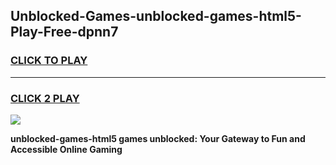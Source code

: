 
## Unblocked-Games-unblocked-games-html5-Play-Free-dpnn7
<h3>
<a href="https://premium76.site?title=unblocked-games-html5&ref=18A">CLICK TO PLAY</a></h3>
<hr>

<h3>
<a href="https://premium76.site?title=unblocked-games-html5&ref=18A">CLICK 2 PLAY</a>
  
</h3>

<a href="https://premium76.site?title=unblocked-games-html5&ref=18A"><img src="https://clearcache.store/games.png"></a>


**unblocked-games-html5 games unblocked: Your Gateway to Fun and Accessible Online Gaming**
